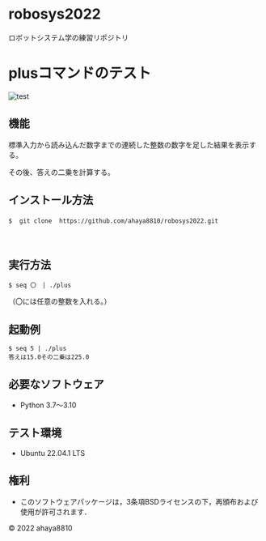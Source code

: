 # robosys2022
 
ロボットシステム学の練習リポジトリ

# plusコマンドのテスト

![test](https://github.com/ahaya8810/robosys2022/actions/workflows/test.yml/badge.svg)

## 機能

標準入力から読み込んだ数字までの連続した整数の数字を足した結果を表示する。

その後、答えの二乗を計算する。


## インストール方法

```
$  git clone  https://github.com/ahaya8810/robosys2022.git 　
```
　　　　　　　　　　　　　　　　　　　　　　　　　　　　　　　　　　　　　　　　　　　　
## 実行方法

```
$ seq 〇　| ./plus   
```
   
（〇には任意の整数を入れる。）

## 起動例

```
$ seq 5 | ./plus
答えは15.0その二乗は225.0 
```

## 必要なソフトウェア
* Python 3.7〜3.10

## テスト環境
* Ubuntu 22.04.1 LTS

## 権利

* このソフトウェアパッケージは，3条項BSDライセンスの下，再頒布および使用が許可されます．

© 2022 ahaya8810

